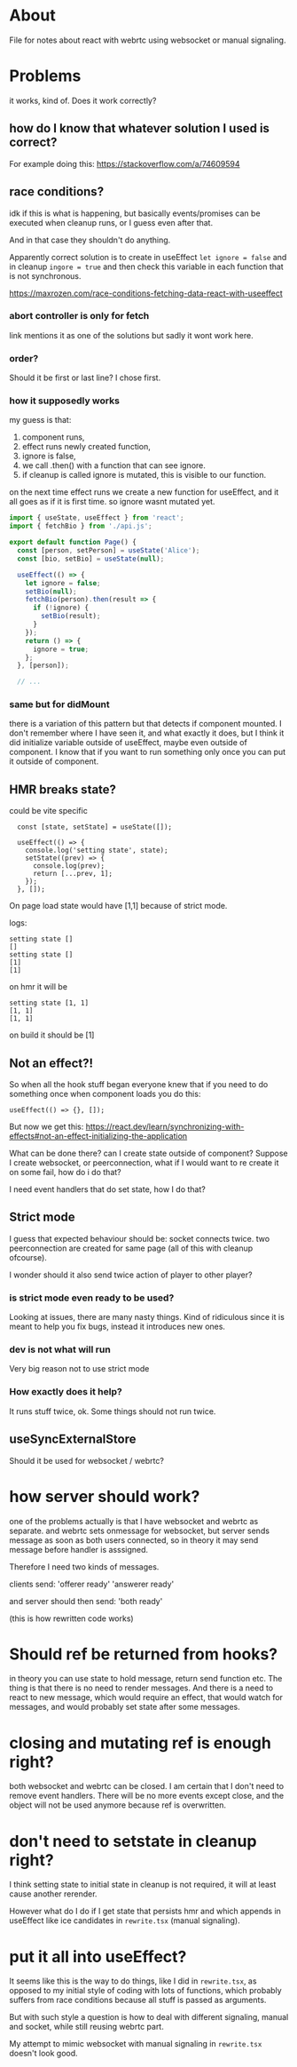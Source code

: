 # About

File for notes about react with webrtc using websocket or manual signaling.

# Problems

it works, kind of. Does it work correctly?

## how do I know that whatever solution I used is correct?

For example doing this:
https://stackoverflow.com/a/74609594


## race conditions?

idk if this is what is happening, but basically events/promises can be executed when cleanup runs, or I guess even after that.

And in that case they shouldn't do anything.

Apparently correct solution is to create in useEffect `let ignore = false` and in cleanup `ingore = true` and then check this variable in each function that is not synchronous.

https://maxrozen.com/race-conditions-fetching-data-react-with-useeffect

### abort controller is only for fetch

link mentions it as one of the solutions but sadly it wont work here.

### order?

Should it be first or last line?
I chose first.

### how it supposedly works

my guess is that:
1. component runs,
2. effect runs newly created function,
3. ignore is false,
4. we call .then() with a function that can see ignore.
5. if cleanup is called ignore is mutated, this is visible to our function.

on the next time effect runs we create a new function for useEffect, and it all goes as if it is first time. so ignore wasnt mutated yet.

```jsx
import { useState, useEffect } from 'react';
import { fetchBio } from './api.js';

export default function Page() {
  const [person, setPerson] = useState('Alice');
  const [bio, setBio] = useState(null);

  useEffect(() => {
    let ignore = false;
    setBio(null);
    fetchBio(person).then(result => {
      if (!ignore) {
        setBio(result);
      }
    });
    return () => {
      ignore = true;
    };
  }, [person]);

  // ...
```

### same but for didMount

there is a variation of this pattern but that detects if component mounted. I don't remember where I have seen it, and what exactly it does, but I think it did initialize variable outside of useEffect, maybe even outside of component. I know that if you want to run something only once you can put it outside of component.


## HMR breaks state?

could be vite specific

```
  const [state, setState] = useState([]);

  useEffect(() => {
    console.log('setting state', state);
    setState((prev) => {
      console.log(prev);
      return [...prev, 1];
    });
  }, []);

```

On page load state would have [1,1] because of strict mode.

logs:
```
setting state []
[]
setting state []
[1]
[1]
```
on hmr it will be
```
setting state [1, 1]
[1, 1]
[1, 1]
```

on build it should be [1]


## Not an effect?!


So when all the hook stuff began everyone knew that if you need to do something once when component loads you do this:
```
useEffect(() => {}, []);
```

But now we get this:
https://react.dev/learn/synchronizing-with-effects#not-an-effect-initializing-the-application

What can be done there? can I create state outside of component?
Suppose I create websocket, or peerconnection, what if I would want to re create it on some fail, how do i do that?

I need event handlers that do set state, how I do that?





## Strict mode

I guess that expected behaviour should be: socket connects twice. two peerconnection are created for same page (all of this with cleanup ofcourse).

I wonder should it also send twice action of player to other player?

### is strict mode even ready to be used?

Looking at issues, there are many nasty things. Kind of ridiculous since it is meant to help you fix bugs, instead it introduces new ones.

### dev is not what will run

Very big reason not to use strict mode

### How exactly does it help?

It runs stuff twice, ok. Some things should not run twice.


## useSyncExternalStore

Should it be used for websocket / webrtc?


# how server should work?

one of the problems actually is that I have websocket and webrtc as separate.
and webrtc sets onmessage for websocket, but server sends message as soon as both users connected, so in theory it may send message before handler is asssigned.

Therefore I need two kinds of messages.

clients send:
'offerer ready' 'answerer ready'

and server should then send:
'both ready'

(this is how rewritten code works)


# Should ref be returned from hooks?

in theory you can use state to hold message, return send function etc.
The thing is that there is no need to render messages. And there is a need to react to new message, which would require an effect, that would watch for messages, and would probably set state after some messages.

# closing and mutating ref is enough right?

both websocket and webrtc can be closed. I am certain that I don't need to remove event handlers. There will be no more events except close, and the object will not be used anymore because ref is overwritten.

# don't need to setstate in cleanup right?

I think setting state to initial state in cleanup is not required, it will at least cause another rerender.

However what do I do if I get state that persists hmr and which appends in useEffect like ice candidates in `rewrite.tsx` (manual signaling).

# put it all into useEffect?

It seems like this is the way to do things, like I did in `rewrite.tsx`, as opposed to my initial style of coding with lots of functions, which probably suffers from race conditions because all stuff is passed as arguments.

But with such style a question is how to deal with different signaling, manual and socket, while still reusing webrtc part.

My attempt to mimic websocket with manual signaling in `rewrite.tsx` doesn't look good.
